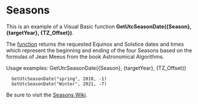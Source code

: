 # Seasons
This is an example of a Visual Basic function **GetUtcSeasonDate({Season}, {targetYear}, {TZ_Offset})**.

The [function](https://github.com/MikishVaughn/Seasons/blob/master/Seasons/Seasons.vb) returns the requested Equinox and Solstice dates and times which represent the beginning and ending of the four Seasons based on the formulas of Jean Meeus from the book Astronomical Algorithms.  

Usage examples:
  GetUtcSeasonDate({Season}, {targetYear}, {TZ_Offset})
  
      GetUtcSeasonDate("spring", 2018, -1)
      GetUtcSeasonDate("Winter", 2021, -7)

Be sure to visit the [Seasons Wiki](https://github.com/MikishVaughn/Seasons/wiki).
